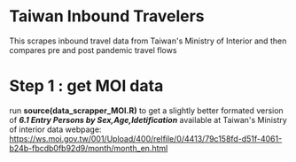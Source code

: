 # Taiwan Inbound Travelers
This scrapes inbound travel data from Taiwan's Ministry of Interior and then compares pre and post pandemic travel flows

# Step 1 : get MOI data
run **source(data_scrapper_MOI.R)** to get a slightly better formated version of ***6.1 Entry Persons by Sex,Age,Idetification*** available at Taiwan's Ministry of interior data webpage: https://ws.moi.gov.tw/001/Upload/400/relfile/0/4413/79c158fd-d51f-4061-b24b-fbcdb0fb92d9/month/month_en.html

